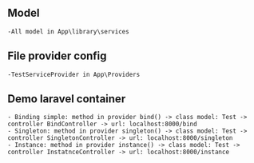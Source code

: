## Model
    -All model in App\library\services
## File provider config
    -TestServiceProvider in App\Providers
## Demo laravel container
    - Binding simple: method in provider bind() -> class model: Test -> controller BindController -> url: localhost:8000/bind
    - Singleton: method in provider singleton() -> class model: Test -> controller SingletonController -> url: localhost:8000/singleton
    - Instance: method in provider instance() -> class model: Test -> controller InstatnceController -> url: localhost:8000/instance

